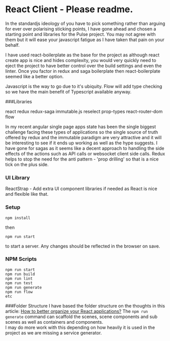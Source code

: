 # React Client - Please readme.

In the standardjs ideology of you have to pick something rather than arguing for ever over polarising sticking points, I have gone ahead and chosen a starting point and libraries for the Pulse project.  You may not agree with them but it will ease your javascript fatigue as I have taken that pain on your behalf.

I have used react-boilerplate as the base for the project as although react create app is nice and hides complexity, you would very quickly need to eject the project to have better control over the build settings and even the linter.  Once you factor in redux and saga boilerplate then react-boilerplate seemed like a better option.

Javascript is the way to go due to it's ubiquity.  Flow will add type checking so we have the main benefit of Typescript available anyway.

###Libraries

react
redux
redux-saga
immutable.js
reselect
prop-types
react-router-dom
flow

In my recent angular single page apps state has been the single biggest challenge facing these types of applications so the single source of truth offered by redux and the immutable paradigm are very attractive and it will be interesting to see if it ends up working as well as the hype suggests.  I have gone for sagas as it seems like a decent approach to handling the side effects of the actions such as API calls or websocket client side calls. Redux helps to stop the need for the anti pattern - 'prop drilling' so that is a nice tick on the plus side.

### UI Library
ReactStrap - Add extra UI component libraries if needed as React is nice and flexible like that.

### Setup
```
npm install
```
then 
``` 
npm run start
```
to start a server.  Any changes should be reflected in the browser on save.

### NPM Scripts
```
npm run start
npm run build
npm run lint
npm run test
npm run generate
npm run flow
etc
```

###Folder Structure
I have based the folder structure on the thoughts in this article:
[How to better organize your React applications?](https://medium.com/@alexmngn/how-to-better-organize-your-react-applications-2fd3ea1920f1)
The ```npm run generate``` command can scaffold the scenes, scene components and sub scenes as well as containers and components.  
I may do more work with this depending on how heavily it is used in the project as we are missing a service generator.

